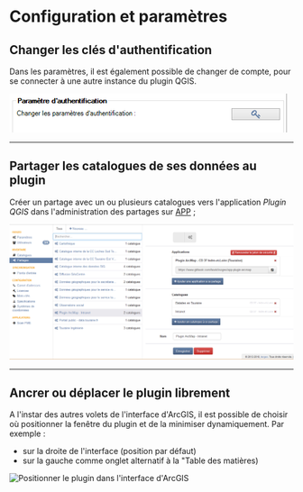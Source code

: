 # Configuration et paramètres

## Changer les clés d'authentification

Dans les paramètres, il est également possible de changer de compte, pour se connecter à une autre instance du plugin QGIS.

![](../../assets/plugin_ArcMap_authentication_button.png "Changer les clés API du plugin")

---

## Partager les catalogues de ses données au plugin

Créer un partage avec un ou plusieurs catalogues vers l'application _Plugin QGIS_ dans l'administration des partages sur [APP](https://app.isogeo.com) ;

![](../../assets/app_share_toPlugin_FR.png "Créer et configurer un partage depuis Isogeo")

---

## Ancrer ou déplacer le plugin librement

A l'instar des autres volets de l'interface d'ArcGIS, il est possible de choisir où positionner la fenêtre du plugin et de la minimiser dynamiquement. Par exemple :

* sur la droite de l'interface (position par défaut)
* sur la gauche comme onglet alternatif à la "Table des matières)

![](https://www.isogeo.com/_medias/images/applications/plugin_ArcMap_config_positions.gif "Positionner le plugin dans l\'interface d\'ArcGIS")
